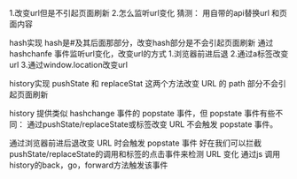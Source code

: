 1.改变url但是不引起页面刷新
2.怎么监听url变化
猜测：
用自带的api替换url 和页面内容

hash实现
hash是#及其后面那部分，改变hash部分是不会引起页面刷新
通过hashchanfe 事件监听url变化，改变url的方式
1.浏览器前进后退
2.通过a标签改变url
3.通过window.location改变url

history实现
pushState 和 replaceStat 这两个方法改变 URL 的 path 部分不会引起页面刷新

history 提供类似 hashchange 事件的 popstate 事件，但 popstate 事件有些不同：
通过pushState/replaceState或<a>标签改变 URL 不会触发 popstate 事件。

通过浏览器前进后退改变 URL 时会触发 popstate 事件
好在我们可以拦截 pushState/replaceState的调用和<a>标签的点击事件来检测 URL 变化
通过js 调用history的back，go，forward方法触发该事件